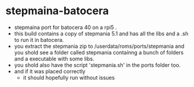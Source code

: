 # stepmaina-batocera
- stepmaina port for batocera 40 on a rpi5 .
- this build contains a copy of stepmania 5.1 and has all the libs and a .sh to run it in batocera.
- you extract the stepmania zip to /userdata/roms/ports/stepmania and you shold see a folder called stepmania containng a bunch of folders and a executable with some libs.
 - you shold also have the script 'stepmania.sh' in the ports folder too.
  - and if it was placed correctly
    - it should hopefully run without issues
 
 
